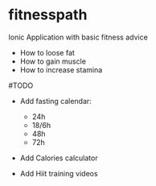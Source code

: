 # fitnesspath
Ionic Application with basic fitness advice

- How to loose fat
- How to gain muscle
- How to increase stamina

#TODO

- Add fasting calendar:
  - 24h
  - 18/6h
  - 48h
  - 72h
  
- Add Calories calculator

- Add Hiit training videos
